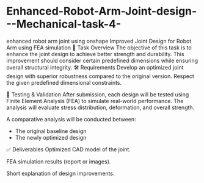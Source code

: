 # Enhanced-Robot-Arm-Joint-design---Mechanical-task-4-
enhanced robot arm joint using onshape
Improved Joint Design for Robot Arm using FEA simulation 
📌 Task Overview
The objective of this task is to enhance the joint design to achieve better strength and durability. This improvement should consider certain predefined dimensions while ensuring overall structural integrity.
🛠️ Requirements
Develop an optimized joint design with superior robustness compared to the original version.
Respect the given predefined dimensional constraints.

🔬 Testing & Validation
After submission, each design will be tested using Finite Element Analysis (FEA) to simulate real-world performance.
The analysis will evaluate stress distribution, deformation, and overall strength.

A comparative analysis will be conducted between:
- The original baseline design
- The newly optimized design

✅ Deliverables
Optimized CAD model of the joint.

FEA simulation results (report or images).

Short explanation of design improvements.
